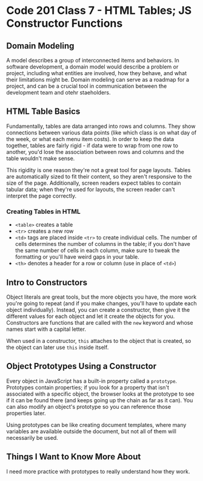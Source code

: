 # Code 201 Class 7 - HTML Tables; JS Constructor Functions

## Domain Modeling

A model describes a group of interconnected items and behaviors. In software development, a domain model would describe a problem or project, including what entities are involved, how they behave, and what their limitations might be. Domain modeling can serve as a roadmap for a project, and can be a crucial tool in communication between the development team and otehr staeholders.

## HTML Table Basics

Fundamentally, tables are data arranged into rows and columns. They show connections between various data points (like which class is on what day of the week, or what each menu item costs). In order to keep the data together, tables are fairly rigid - if data were to wrap from one row to another, you'd lose the association between rows and columns and the table wouldn't make sense.

This rigidity is one reason they're not a great tool for page layouts. Tables are automatically sized to fit their content, so they aren't responsive to the size of the page. Additionally, screen readers expect tables to contain tabular data; when they're used for layouts, the screen reader can't interpret the page correctly.

### Creating Tables in HTML

- `<table>` creates a table
- `<tr>` creates a new row
- `<td>` tags are placed inside `<tr>` to create individual cells. The number of cells determines the number of columns in the table; if you don't have the same number of cells in each column, make sure to tweak the formatting or you'll have weird gaps in your table.
- `<th>` denotes a header for a row or column (use in place of `<td>`)

## Intro to Constructors

Object literals are great tools, but the more objects you have, the more work you're going to repeat (and if you make changes, you'll have to update each object individually). Instead, you can create a constructor, then give it the different values for each object and let it create the objects for you. Constructors are functions that are called with the `new` keyword and whose names start with a capital letter.

When used in a constructor, `this` attaches to the object that is created, so the object can later use `this` inside itself.

## Object Prototypes Using a Constructor

Every object in JavaScript has a built-in property called a `prototype`. Prototypes contain properties; if you look for a property that isn't associated with a specific object, the browser looks at the prototype to see if it can be found there (and keeps going up the chain as far as it can). You can also modify an object's prototype so you can reference those properties later.

Using prototypes can be like creating document templates, where many variables are available outside the document, but not all of them will necessarily be used.

## Things I Want to Know More About

I need more practice with prototypes to really understand how they work.
